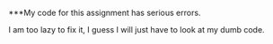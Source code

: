 ***My code for this assignment has serious errors.

I am too lazy to fix it, I guess I will just have to look at my dumb code.
